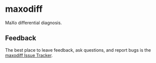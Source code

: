 # maxodiff

MaXo differential diagnosis.



## Feedback

The best place to leave feedback, ask questions, and report bugs is the [maxodiff Issue Tracker](https://github.com/monarch-initiative/maxodiff/issues).